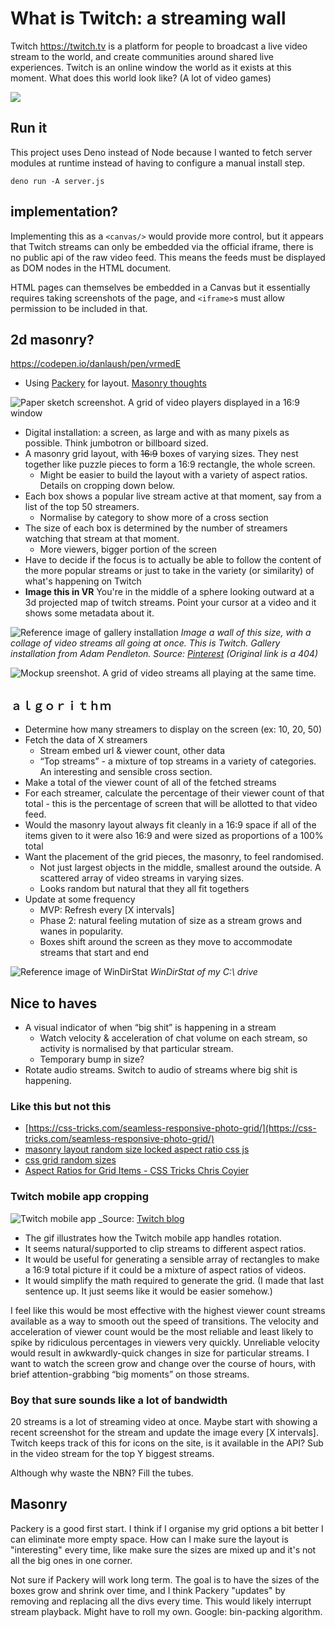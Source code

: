 # What is Twitch: a streaming wall

Twitch https://twitch.tv is a platform for people to broadcast a live video stream to the world, and create communities around shared live experiences. Twitch is an online window the world as it exists at this moment. What does this world look like? (A lot of video games)

![](./docs/2024-01-21-screenshot.png)

## Run it

This project uses Deno instead of Node because I wanted to fetch server modules at runtime instead of having to configure a manual install step.

```
deno run -A server.js
```

## implementation?

Implementing this as a `<canvas/>` would provide more control, but it appears that Twitch streams can only be embedded via the official iframe, there is no public api of the raw video feed. This means the feeds must be displayed as DOM nodes in the HTML document. 

HTML pages can themselves be embedded in a Canvas but it essentially requires taking screenshots of the page, and `<iframe>`s must allow permission to be included in that.

## 2d masonry?

https://codepen.io/danlaush/pen/vrmedE
   * Using [Packery](https://packery.metafizzy.co/) for layout. [Masonry thoughts](#masonry)

![Paper sketch screenshot. A grid of video players displayed in a 16:9 window](./docs/sketch-small.jpg)

* Digital installation: a screen, as large and with as many pixels as possible. Think jumbotron or billboard sized.
* A masonry grid layout, with ~~16:9~~ boxes of varying sizes. They nest together like puzzle pieces to form a 16:9 rectangle, the whole screen.
    * Might be easier to build the layout with a variety of aspect ratios. Details on cropping down below.
* Each box shows a popular live stream active at that moment, say from a list of the top 50 streamers.
    * Normalise by category to show more of a cross section
* The size of each box is determined by the number of streamers watching that stream at that moment.
    * More viewers, bigger portion of the screen
* Have to decide if the focus is to actually be able to follow the content of the more popular streams or just to take in the variety (or similarity) of what's happening on Twitch
* **Image this in VR** You're in the middle of a sphere looking outward at a 3d projected map of twitch streams. Point your cursor at a video and it shows some metadata about it.

![Reference image of gallery installation](./docs/gallery.jpg)
_Image a wall of this size, with a collage of video streams all going at once. This is Twitch. Gallery installation from Adam Pendleton. Source: [Pinterest](https://www.pinterest.com.au/pin/311944711666527682/) (Original link is a 404)_

![Mockup sreenshot. A grid of video streams all playing at the same time.](./docs/mockup.jpg)

## `ａｌｇｏｒｉｔｈｍ`

* Determine how many streamers to display on the screen (ex: 10, 20, 50)
* Fetch the data of X streamers 
    * Stream embed url & viewer count, other data
    * “Top streams” - a mixture of top streams in a variety of categories. An interesting and sensible cross section.
* Make a total of the viewer count of all of the fetched streams
* For each streamer, calculate the percentage of their viewer count of that total - this is the percentage of screen that will be allotted to that video feed.
* Would the masonry layout always fit cleanly in a 16:9 space if all of the items given to it were also 16:9 and were sized as proportions of a 100% total
* Want the placement of the grid pieces, the masonry, to feel randomised. 
    * Not just largest objects in the middle, smallest around the outside. A scattered array of video streams in varying sizes. 
    * Looks random but natural that they all fit togethers
* Update at some frequency
    * MVP: Refresh every [X intervals]
    * Phase 2: natural feeling mutation of size as a stream grows and wanes in popularity. 
    * Boxes shift around the screen as they move to accommodate streams that start and end

![Reference image of WinDirStat](./docs/windirstat.png)
_WinDirStat of my C:\ drive_

## Nice to haves

* A visual indicator of when “big shit” is happening in a stream
    * Watch velocity & acceleration of chat volume on each stream, so activity is normalised by that particular stream. 
    * Temporary bump in size? 
* Rotate audio streams. Switch to audio of streams where big shit is happening.

### Like this but not this

* [https://css-tricks.com/seamless-responsive-photo-grid/](https://css-tricks.com/seamless-responsive-photo-grid/)
* [masonry layout random size locked aspect ratio css js](https://www.google.com.au/search?q=masonry+layout+random+size+locked+aspect+ratio+css+js&oq=masonry+layout+random+size+locked+aspect+ratio+css+js)
* [css grid random sizes](https://www.google.com.au/search?q=css+grid+random+sizes)
* [Aspect Ratios for Grid Items - CSS Tricks Chris Coyier](https://css-tricks.com/aspect-ratios-grid-items/)

### Twitch mobile app cropping

![Twitch mobile app](./docs/twitch-mobile-app.gif)
_Source: [Twitch blog](https://blog.twitch.tv/new-twitch-mobile-app-available-now-aa527264091b)

* The gif illustrates how the Twitch mobile app handles rotation. 
* It seems natural/supported to clip streams to different aspect ratios. 
* It would be useful for generating a sensible array of rectangles to make a 16:9 total picture if it could be a mixture of aspect ratios of videos. 
* It would simplify the math required to generate the grid. (I made that last sentence up. It just seems like it would be easier somehow.)

I feel like this would be most effective with the highest viewer count streams available as a way to smooth out the speed of transitions. The velocity and acceleration of viewer count would be the most reliable and least likely to spike by ridiculous percentages in viewers very quickly. Unreliable velocity would result in awkwardly-quick changes in size for particular streams. I want to watch the screen grow and change over the course of hours, with brief attention-grabbing “big moments” on those streams.

### Boy that sure sounds like a lot of bandwidth

20 streams is a lot of streaming video at once. Maybe start with showing a recent screenshot for the stream and update the image every [X intervals]. Twitch keeps track of this for icons on the site, is it available in the API? Sub in the video stream for the top Y biggest streams.

Although why waste the NBN? Fill the tubes.

## Masonry

Packery is a good first start. I think if I organise my grid options a bit better I can eliminate more empty space. How can I make sure the layout is "interesting" every time, like make sure the sizes are mixed up and it's not all the big ones in one corner.

Not sure if Packery will work long term. The goal is to have the sizes of the boxes grow and shrink over time, and I think Packery "updates" by removing and replacing all the divs every time. This would likely interrupt stream playback. Might have to roll my own. Google: bin-packing algorithm.

